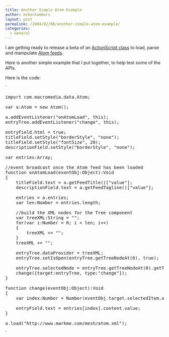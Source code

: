 ```yaml
---
title: Another Simple Atom Example
author: mikechambers
layout: post
permalink: /2004/02/08/another-simple-atom-example/
categories:
  - General
---
```



I am getting ready to release a beta of an [ActionScript class][1] to load, parse and manipulate [Atom feeds][2].

Here is another simple example that I put together, to help test some of the APIs.

<!--more-->

  


Here is the code:

`
<pre>import com.macromedia.data.Atom;

var a:Atom = new Atom();

a.addEventListener("onAtomLoad", this);
entryTree.addEventListener("change", this);

entryField.html = true;
titleField.setStyle("borderStyle", "none");
titleField.setStyle("fontSize", 20);
descriptionField.setStyle("borderStyle", "none");

var entries:Array;

//event broadcast once the Atom feed has been loaded
function onAtomLoad(eventObj:Object):Void
{	
	titleField.text = a.getFeedTitle()["value"];
	descriptionField.text = a.getFeedTagline()["value"];

	entries = a.entries;
	var len:Number = entries.length;
	
	//build the XML nodes for the Tree component
	var treeXML:String = "<node label=\"Entries\">";
	for(var i:Number = 0; i < len; i++)
	{
		treeXML += "<node label=\""+entries[i].title.value+"\"  index=\""+i+"\" isBranch=\"true\"/>";
	}
	treeXML += "</node>";
	
	entryTree.dataProvider = treeXML;
	entryTree.setIsOpen(entryTree.getTreeNodeAt(0), true);
	
	entryTree.selectedNode = entryTree.getTreeNodeAt(0).getTreeNodeAt(0);
	change({target:entryTree, type:"change"});
}

function change(eventObj:Object):Void
{
	var index:Number = Number(eventObj.target.selectedItem.attributes.index);
	
	entryField.text = entries[index].content.value;
}

a.load("http://www.markme.com/mesh/atom.xml");</pre>
<p>`

 [1]: /mesh/archives/004355.cfm
 [2]: http://www.atomenabled.com